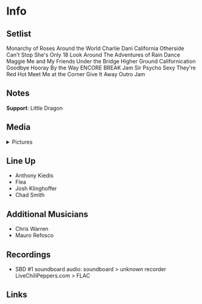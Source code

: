 # Info

## Setlist

Monarchy of Roses
Around the World
Charlie
Dani California
Otherside
Can't Stop
She's Only 18
Look Around
The Adventures of Rain Dance Maggie
Me and My Friends
Under the Bridge
Higher Ground
Californication
Goodbye Hooray
By the Way
ENCORE BREAK
Jam
Sir Psycho Sexy
They're Red Hot
Meet Me at the Corner
Give It Away
Outro Jam

## Notes

**Support**: Little Dragon

## Media 

<details>
  <summary>Pictures</summary>
  <!--<img alt="Setlist" title="Setlist" src="_.jpg" height="200" />
  <img alt="Flyer" title="Flyer" src="_.jpg" height="200" />-->
</details>

## Line Up

* Anthony Kiedis
* Flea
* Josh Klinghoffer
* Chad Smith

## Additional Musicians 
* Chris Warren  
* Mauro Refosco

## Recordings

* SBD #1 soundboard audio: soundboard > unknown recorder LiveChiliPeppers.com > FLAC

## Links